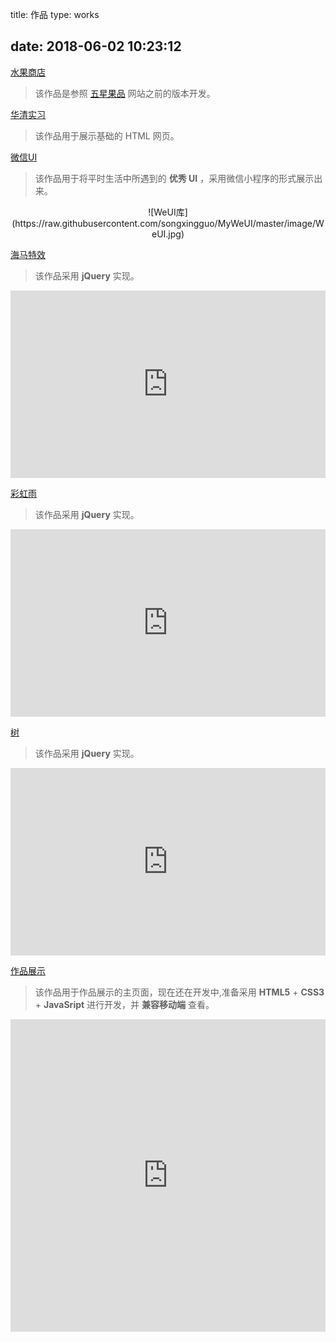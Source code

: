 title: 作品
type: works
<!-- comments: false -->
date: 2018-06-02 10:23:12
---
<!--<h1 align="center">我的作品</h1> -->

[水果商店](https://songxingguo.github.io/FruitShop/)

> 该作品是参照 [五星果品](http://www.wuxingguopin.com/) 网站之前的版本开发。

[华清实习](https://songxingguo.github.io/HuaQing/)

> 该作品用于展示基础的 HTML 网页。
  
[微信UI](https://github.com/songxingguo/MyWeUI)

> 该作品用于将平时生活中所遇到的 **优秀 UI** ，采用微信小程序的形式展示出来。

<center>
![WeUI库](https://raw.githubusercontent.com/songxingguo/MyWeUI/master/image/WeUI.jpg)</center>

[海马特效](https://songxingguo.github.io/canvas-hippocampus/)

> 该作品采用 **jQuery** 实现。

<iframe src="https://songxingguo.github.io/canvas-hippocampus/"  width="100%" height="300" frameborder="0" align="middle" ></iframe>

[彩虹雨](https://songxingguo.github.io/canvas-rainbowRain/)

> 该作品采用 **jQuery** 实现。

 <iframe src="https://songxingguo.github.io/canvas-rainbowRain/" width="100%" height="300" frameborder="0" align="middle" ></iframe>

[树](https://songxingguo.github.io/canvas-tree/)

> 该作品采用 **jQuery** 实现。
  
 <iframe src="https://songxingguo.github.io/canvas-tree/" width="100%" height="300" frameborder="0" align="middle" ></iframe>
 
[作品展示](https://songxingguo.github.io/works/)

> 该作品用于作品展示的主页面，现在还在开发中,准备采用 **HTML5** + **CSS3** + **JavaSript** 进行开发，并 **兼容移动端** 查看。

<iframe src="https://songxingguo.github.io/works/" width="100%" height="500" frameborder="0" align="middle" ></iframe>

<!-- <iframe src="https://songxingguo.github.io/FruitShop/" width="100%" height="500" frameborder="0" align="middle" ></iframe> -->

<!-- [微信小程序](https://works.songxingguo.c -->